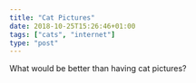 ```yaml
---
title: "Cat Pictures"
date: 2018-10-25T15:26:46+01:00
tags: ["cats", "internet"]
type: "post"
---
```


What would be better than having cat pictures?
